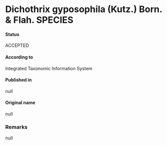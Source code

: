 # Dichothrix gyposophila (Kutz.) Born. & Flah. SPECIES

#### Status
ACCEPTED

#### According to
Integrated Taxonomic Information System

#### Published in
null

#### Original name
null

### Remarks
null